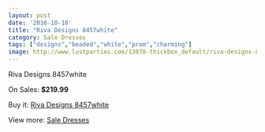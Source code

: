 ```yaml
---
layout: post
date: '2016-10-18'
title: "Riva Designs 8457white"
category: Sale Dresses
tags: ["designs","beaded","white","prom","charming"]
image: http://www.lustparties.com/13078-thickbox_default/riva-designs-8457white.jpg
---
```

Riva Designs 8457white

On Sales: **$219.99**
<a href="https://www.lustparties.com/en/sale-dresses/4975-riva-designs-8457white.html"><amp-img layout="responsive" width="600" height="600" src="//www.lustparties.com/13078-thickbox_default/riva-designs-8457white.jpg" alt="Riva Designs 8457white 0" /></a>
<a href="https://www.lustparties.com/en/sale-dresses/4975-riva-designs-8457white.html"><amp-img layout="responsive" width="600" height="600" src="//www.lustparties.com/13079-thickbox_default/riva-designs-8457white.jpg" alt="Riva Designs 8457white 1" /></a>
<a href="https://www.lustparties.com/en/sale-dresses/4975-riva-designs-8457white.html"><amp-img layout="responsive" width="600" height="600" src="//www.lustparties.com/13080-thickbox_default/riva-designs-8457white.jpg" alt="Riva Designs 8457white 2" /></a>

Buy it: [Riva Designs 8457white](https://www.lustparties.com/en/sale-dresses/4975-riva-designs-8457white.html "Riva Designs 8457white")

View more: [Sale Dresses](https://www.lustparties.com/en/30-sale-dresses "Sale Dresses")